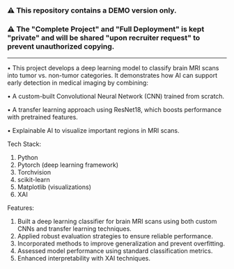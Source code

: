 ### ⚠ This repository contains a **DEMO version only**.  
### ⚠ The "Complete Project" and "Full Deployment" is kept "private" and will be shared "upon recruiter request" to prevent unauthorized copying.  

--------------------------------------------------------------------------------------------------------------------------------------------------------------------------------
• This project develops a deep learning model to classify brain MRI scans into tumor vs. non-tumor categories. It demonstrates how AI can support early detection in medical imaging by combining:

• A custom-built Convolutional Neural Network (CNN) trained from scratch.

• A transfer learning approach using ResNet18, which boosts performance with pretrained features.

• Explainable AI to visualize important regions in MRI scans.

Tech Stack:
1. Python
2. Pytorch (deep learning framework)
3. Torchvision 
4. scikit-learn 
5. Matplotlib (visualizations)
6. XAI

Features:
1. Built a deep learning classifier for brain MRI scans using both custom CNNs and transfer learning techniques.
2. Applied robust evaluation strategies to ensure reliable performance.
3. Incorporated methods to improve generalization and prevent overfitting.
4. Assessed model performance using standard classification metrics.
5. Enhanced interpretability with XAI techniques.
